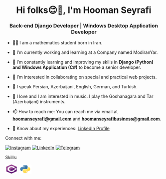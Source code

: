 <h1 align="center">Hi folks😊👋, I'm Hooman Seyrafi</h1>
<h3 align="center">Back-end Django Developer | Windows Desktop Application Developer</h3>

- 🧑‍🎓 I am a mathematics student born in Iran.

- 🔭 I’m currently working and learning at a Company named ModiranYar.

- 🌱 I’m constantly learning and improving my skills in **Django (Python) and Windows Application (C#)** to become a senior developer.

- 👯 I’m interested in collaborating on special and practical web projects.

- 💬 I speak Persian, Azerbaijani, English, German, and Turkish.

- 🎵 I love and I am interested in music. I play the Goshanagara and Tar (Azerbaijani) instruments.

- 📫 How to reach me: You can reach me via email at **hoomanseyrafi@gmail.com** and **hoomanseyrafibusiness@gmail.com**.

- 📄 Know about my experiences: [LinkedIn Profile](https://www.linkedin.com/in/hooman-seyrafi-55120922a/)

Connect with me:

<p align="left">
  <a href="https://www.instagram.com/hooman_seyrafi/" target="_blank"><img src="https://raw.githubusercontent.com/rahuldkjain/github-profile-readme-generator/master/src/images/icons/Social/instagram.svg" alt="Instagram" height="30" width="40" /></a>
  <a href="https://www.linkedin.com/in/hooman-seyrafi-55120922a/" target="_blank"><img src="https://raw.githubusercontent.com/rahuldkjain/github-profile-readme-generator/master/src/images/icons/Social/linked-in-alt.svg" alt="LinkedIn" height="30" width="40" /></a>
<a href="https://t.me/Hooman_Seyrafi" target="_blank"><img src="https://raw.githubusercontent.com/rahuldkjain/github-profile-readme-generator/master/src/images/icons/Social/telegram.svg" alt="Telegram" height="30" width="30" /></a></p>

Skills:
<p align="left">
  <img src="https://raw.githubusercontent.com/devicons/devicon/master/icons/csharp/csharp-original.svg" alt="C#" height="30" width="40" />
  <img src="https://raw.githubusercontent.com/devicons/devicon/master/icons/python/python-original.svg" alt="Python" height="30" width="40" />
</p>
